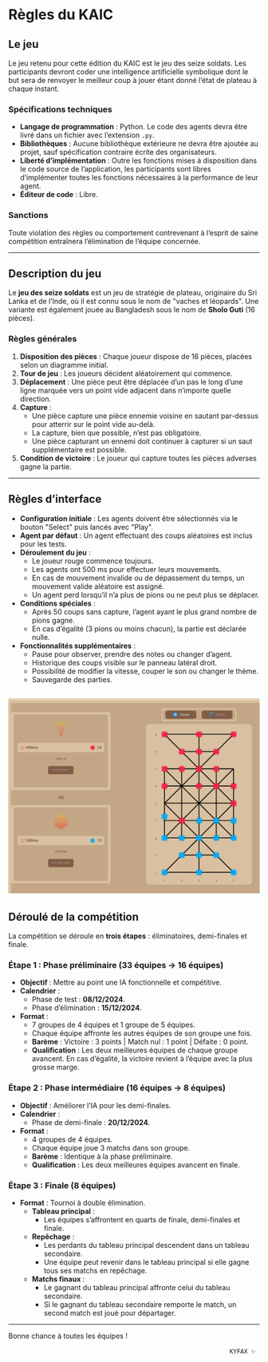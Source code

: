 # Règles du KAIC

## Le jeu

Le jeu retenu pour cette édition du KAIC est le jeu des seize soldats. Les participants devront coder une intelligence artificielle symbolique dont le but sera de renvoyer le meilleur coup à jouer étant donné l’état de plateau à chaque instant.

### Spécifications techniques
- **Langage de programmation** : Python. Le code des agents devra être livré dans un fichier avec l’extension `.py`.
- **Bibliothèques** : Aucune bibliothèque extérieure ne devra être ajoutée au projet, sauf spécification contraire écrite des organisateurs.
- **Liberté d’implémentation** : Outre les fonctions mises à disposition dans le code source de l’application, les participants sont libres d’implémenter toutes les fonctions nécessaires à la performance de leur agent.
- **Éditeur de code** : Libre.

### Sanctions
Toute violation des règles ou comportement contrevenant à l’esprit de saine compétition entraînera l’élimination de l’équipe concernée.

---

## Description du jeu

Le **jeu des seize soldats** est un jeu de stratégie de plateau, originaire du Sri Lanka et de l’Inde, où il est connu sous le nom de "vaches et léopards". Une variante est également jouée au Bangladesh sous le nom de **Sholo Guti** (16 pièces).

### Règles générales
1. **Disposition des pièces** : Chaque joueur dispose de 16 pièces, placées selon un diagramme initial.
2. **Tour de jeu** : Les joueurs décident aléatoirement qui commence.
3. **Déplacement** : Une pièce peut être déplacée d’un pas le long d’une ligne marquée vers un point vide adjacent dans n’importe quelle direction.
4. **Capture** :
   - Une pièce capture une pièce ennemie voisine en sautant par-dessus pour atterrir sur le point vide au-delà.
   - La capture, bien que possible, n’est pas obligatoire.
   - Une pièce capturant un ennemi doit continuer à capturer si un saut supplémentaire est possible.
5. **Condition de victoire** : Le joueur qui capture toutes les pièces adverses gagne la partie.

---

## Règles d’interface

- **Configuration initiale** : Les agents doivent être sélectionnés via le bouton "Select" puis lancés avec "Play".
- **Agent par défaut** : Un agent effectuant des coups aléatoires est inclus pour les tests.
- **Déroulement du jeu** :
  - Le joueur rouge commence toujours.
  - Les agents ont 500 ms pour effectuer leurs mouvements.
  - En cas de mouvement invalide ou de dépassement du temps, un mouvement valide aléatoire est assigné.
  - Un agent perd lorsqu’il n’a plus de pions ou ne peut plus se déplacer.
- **Conditions spéciales** :
  - Après 50 coups sans capture, l’agent ayant le plus grand nombre de pions gagne.
  - En cas d’égalité (3 pions ou moins chacun), la partie est déclarée nulle.
- **Fonctionnalités supplémentaires** :
  - Pause pour observer, prendre des notes ou changer d’agent.
  - Historique des coups visible sur le panneau latéral droit.
  - Possibilité de modifier la vitesse, couper le son ou changer le thème.
  - Sauvegarde des parties.

 ![left_panel](/assets/images/docs/left_panel.png)
---

## Déroulé de la compétition

La compétition se déroule en **trois étapes** : éliminatoires, demi-finales et finale.

### Étape 1 : Phase préliminaire (33 équipes → 16 équipes)
- **Objectif** : Mettre au point une IA fonctionnelle et compétitive.
- **Calendrier** :
  - Phase de test : **08/12/2024**.
  - Phase d’élimination : **15/12/2024**.
- **Format** :
  - 7 groupes de 4 équipes et 1 groupe de 5 équipes.
  - Chaque équipe affronte les autres équipes de son groupe une fois.
  - **Barème** : Victoire : 3 points | Match nul : 1 point | Défaite : 0 point.
  - **Qualification** : Les deux meilleures équipes de chaque groupe avancent. En cas d’égalité, la victoire revient à l’équipe avec la plus grosse marge.

### Étape 2 : Phase intermédiaire (16 équipes → 8 équipes)
- **Objectif** : Améliorer l’IA pour les demi-finales.
- **Calendrier** :
  - Phase de demi-finale : **20/12/2024**.
- **Format** :
  - 4 groupes de 4 équipes.
  - Chaque équipe joue 3 matchs dans son groupe.
  - **Barème** : Identique à la phase préliminaire.
  - **Qualification** : Les deux meilleures équipes avancent en finale.

### Étape 3 : Finale (8 équipes)
- **Format** : Tournoi à double élimination.
  - **Tableau principal** :
    - Les équipes s’affrontent en quarts de finale, demi-finales et finale.
  - **Repêchage** :
    - Les perdants du tableau principal descendent dans un tableau secondaire.
    - Une équipe peut revenir dans le tableau principal si elle gagne tous ses matchs en repêchage.
  - **Matchs finaux** :
    - Le gagnant du tableau principal affronte celui du tableau secondaire.
    - Si le gagnant du tableau secondaire remporte le match, un second match est joué pour départager.

---

Bonne chance à toutes les équipes !


                                                                  KYFAX ✨

